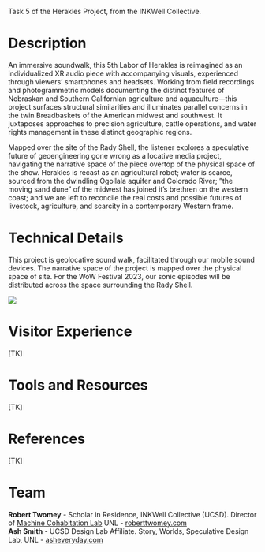 Task 5 of the Herakles Project, from the INKWell Collective. 

# Description

An immersive soundwalk, this 5th Labor of Herakles is reimagined as an individualized XR audio piece with accompanying visuals, experienced through viewers’ smartphones and headsets. Working from field recordings and photogrammetric models documenting the distinct features of Nebraskan and Southern Californian agriculture and aquaculture—this project surfaces structural similarities and illuminates parallel concerns in the twin Breadbaskets of the American midwest and southwest. It juxtaposes approaches to precision agriculture, cattle operations, and water rights management in these distinct geographic regions.

Mapped over the site of the Rady Shell, the listener explores a speculative future of geoengineering gone wrong as a locative media project, navigating the narrative space of the piece overtop of the physical space of the show. Herakles is recast as an agricultural robot; water is scarce, sourced from the dwindling Ogollala aquifer and Colorado River; ”the moving sand dune” of the midwest has joined it’s brethren on the western coast; and we are left to reconcile the real costs and possible futures of livestock, agriculture, and scarcity in a contemporary Western frame.

# Technical Details

This project is geolocative sound walk, facilitated through our mobile sound devices. The narrative space of the project is mapped over the physical space of site. For the WoW Festival 2023, our sonic episodes will be distributed across the space surrounding the Rady Shell. 

<img src="https://images-ext-1.discordapp.net/external/d4tL0LMjfGfyNcwiaZd0toZ2AdHnOxTnB33gzXTELM8/https/lajollaplayhouse.org/wowfestival2022/wp-content/uploads/Embarcadero-Marina-Park-South-Map-pdf-1200x927.jpg">

# Visitor Experience
[TK]

# Tools and Resources
[TK]

# References
[TK]

# Team
**Robert Twomey** - Scholar in Residence, INKWell Collective (UCSD). Director of [Machine Cohabitation Lab](http://cohab-lab.net) UNL - [roberttwomey.com](https://roberttwomey.com)<br>
**Ash Smith** - UCSD Design Lab Affiliate. Story, Worlds, Speculative Design Lab, UNL - [asheveryday.com](https://asheveryday.com/)<br>
